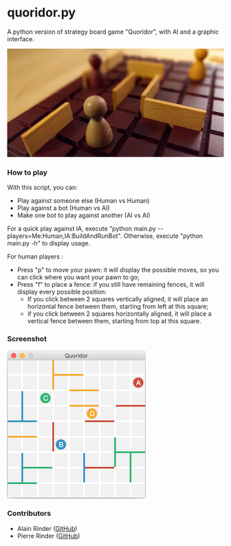 # quoridor.py
A python version of strategy board game "Quoridor", with AI and a graphic interface.

![](https://raw.githubusercontent.com/alainrinder/quoridor.py/master/img/Picture.600x300.jpg)

### How to play
With this script, you can:
* Play against someone else (Human vs Human)
* Play against a bot (Human vs AI)
* Make one bot to play against another (AI vs AI)

For a quick play against IA, execute "python main.py --players=Me:Human,IA:BuildAndRunBot". 
Otherwise, execute "python main.py -h" to display usage.

For human players :
* Press "p" to move your pawn: it will display the possible moves, so you can click where you want your pawn to go;
* Press "f" to place a fence: if you still have remaining fences, it will display every possible position:
  * If you click between 2 squares vertically aligned, it will place an horizontal fence between them, starting from left at this square;
  * if you click between 2 squares horizontally aligned, it will place a vertical fence between them, starting from top at this square.


### Screenshot
![Screenshot](https://raw.githubusercontent.com/alainrinder/quoridor.py/master/img/Screenshot.png)

### Contributors
* Alain Rinder ([GitHub](https://github.com/alainrinder))
* Pierre Rinder ([GitHub](https://github.com/prinder))
